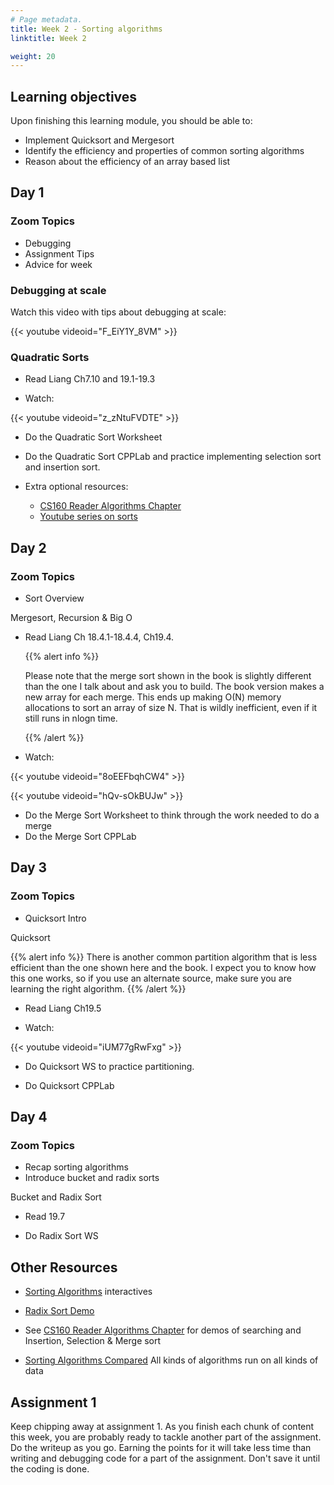 ```yaml
---
# Page metadata.
title: Week 2 - Sorting algorithms
linktitle: Week 2

weight: 20
---
```


## Learning objectives

Upon finishing this learning module, you should be able to:

* Implement Quicksort and Mergesort
* Identify the efficiency and properties of common sorting algorithms
* Reason about the efficiency of an array based list

## Day 1

### Zoom Topics

* Debugging
* Assignment Tips
* Advice for week

### Debugging at scale

Watch this video with tips about debugging at scale:

{{< youtube videoid="F_EiY1Y_8VM"  >}}

### Quadratic Sorts

* Read Liang Ch7.10 and 19.1-19.3

* Watch:

{{< youtube videoid="z_zNtuFVDTE" >}}

* Do the Quadratic Sort Worksheet

* Do the Quadratic Sort CPPLab and practice implementing selection sort and insertion sort.

* Extra optional resources:
  * [CS160 Reader Algorithms Chapter](http://computerscience.chemeketa.edu/cs160Reader/Algorithms/index.html)
  * [Youtube series on sorts](https://www.youtube.com/playlist?list=PLJse9iV6Reqg-IffRqjxebaPg0zaPxWlt)

## Day 2

### Zoom Topics

* Sort Overview

Mergesort, Recursion & Big O

* Read Liang Ch 18.4.1-18.4.4, Ch19.4.

  {{% alert info %}}

  Please note that the merge sort shown in the book is slightly different than the one I talk about and ask you to build. The book version makes a new array for each merge. This ends up making O(N) memory allocations to sort an array of size N. That is wildly inefficient, even if it still runs in nlogn time.

  {{% /alert %}}

* Watch:

{{< youtube videoid="8oEEFbqhCW4" >}}

{{< youtube videoid="hQv-sOkBUJw" >}}

* Do the Merge Sort Worksheet to think through the work needed to do a merge
* Do the Merge Sort CPPLab

## Day 3

### Zoom Topics

* Quicksort Intro

Quicksort

{{% alert info %}}
There is another common partition algorithm that is less efficient than the one shown here and the book.
I expect you to know how this one works, so if you use an alternate source, make sure you are learning the
right algorithm.
{{% /alert %}}

* Read Liang Ch19.5

* Watch:

{{< youtube videoid="iUM77gRwFxg" >}}

* Do Quicksort WS to practice partitioning.

* Do Quicksort CPPLab

## Day 4

### Zoom Topics

* Recap sorting algorithms
* Introduce bucket and radix sorts

Bucket and Radix Sort

* Read 19.7

* Do Radix Sort WS

## Other Resources

* [Sorting Algorithms](http://computerscience.chemeketa.edu/UCSFDataStructures/ComparisonSort.html)
interactives

* [Radix Sort Demo](http://computerscience.chemeketa.edu/UCSFDataStructures/RadixSort.html)

* See [CS160 Reader Algorithms Chapter](http://computerscience.chemeketa.edu/cs160Reader/Algorithms/index.html)
for demos of searching and Insertion, Selection & Merge sort

* [Sorting Algorithms Compared](https://www.toptal.com/developers/sorting-algorithms)
All kinds of algorithms run on all kinds of data

## Assignment 1

Keep chipping away at assignment 1. As you finish each chunk of content this week, you are probably
ready to tackle another part of the assignment. Do the writeup as you go. Earning the points for
it will take less time than writing and debugging code for a part of the assignment. Don't save
it until the coding is done.